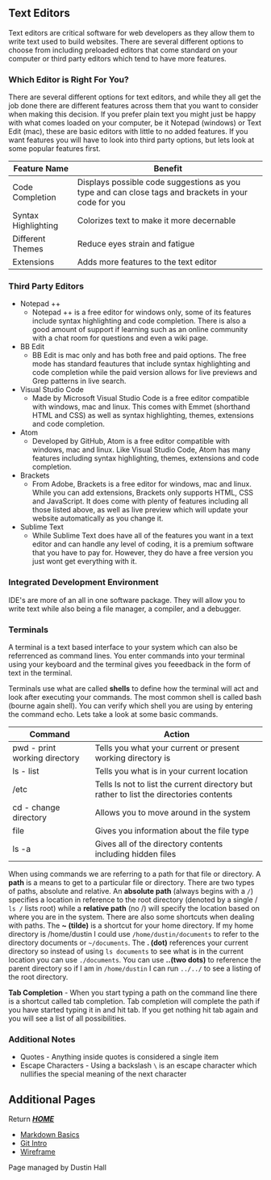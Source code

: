 ## Text Editors
Text editors are critical software for web developers as they allow them to write text used to build websites. There are several different options to choose from including preloaded editors that come standard on your computer or third party editors which tend to have more features.

### Which Editor is Right For You?
There are several different options for text editors, and while they all get the job done there are different features across them that you want to consider when making this decision. If you prefer plain text you might just be happy with what comes loaded on your computer, be it Notepad (windows) or Text Edit (mac), these are basic editors with little to no added features. If you want features you will have to look into third party options, but lets look at some popular features first.

Feature Name | Benefit
------------ | --------
Code Completion | Displays possible code suggestions as you type and can close tags and brackets in your code for you
Syntax Highlighting | Colorizes text to make it more decernable 
Different Themes | Reduce eyes strain and fatigue
Extensions | Adds more features to the text editor

### Third Party Editors

* Notepad ++ 
  - Notepad ++ is a free editor for windows only, some of its features include syntax highlighting and code completion. There is also a good amount of support if learning such as an online community with a chat room for questions and even a wiki page. 
* BB Edit
  - BB Edit is mac only and has both free and paid options. The free mode has standard feautures that include syntax highlighting and code completion while the paid version allows for live previews and Grep patterns in live search. 
* Visual Studio Code
  - Made by Microsoft Visual Studio Code is a free editor compatible with windows, mac and linux. This comes with Emmet (shorthand HTML and CSS) as well as syntax highlighting, themes, extensions and code completion. 
* Atom
  - Developed by GitHub, Atom is a free editor compatible with windows, mac and linux. Like Visual Studio Code, Atom has many features including syntax highlighting, themes, extensions and code completion.   
* Brackets 
  - From Adobe, Brackets is a free editor for windows, mac and linux. While you can add extensions, Brackets only supports HTML, CSS and JavaScript. It does come with plenty of features including all those listed above, as well as live preview which will update your website automatically as you change it.  
* Sublime Text 
  - While Sublime Text does have all of the features you want in a text editor and can handle any level of coding, it is a premium software that you have to pay for. However, they do have a free version you just wont get everything with it. 

### Integrated Development Environment

IDE's are more of an all in one software package. They will allow you to write text while also being a file manager, a compiler, and a debugger. 

### Terminals 

A terminal is a text based interface to your system which can also be referrenced as command lines. You enter commands into your terminal using your keyboard and the terminal gives you feeedback in the form of text in the terminal.  

Terminals use what are called **shells** to define how the terminal will act and look after executing your commands. The most common shell is called bash (bourne again shell). You can verify which shell you are using by entering the command echo. Lets take a look at some basic commands.

Command | Action
------- | -------
pwd - print working directory | Tells you what your current or present working directory is
ls - list | Tells you what is in your current location
/etc | Tells ls not to list the current directory but rather to list the directories contents
cd - change directory | Allows you to move around in the system 
file | Gives you information about the file type
ls -a | Gives all of the directory contents including hidden files

When using commands we are referring to a path for that file or directory. A **path** is a means to get to a particular file or directory. There are two types of paths, absolute and relative. An **absolute path** (always begins with a `/`) specifies a location in reference to the root directory (denoted by a single / `ls /` lists root) while a **relative path** (no /) will specify the location based on where you are in the system. There are also some shortcuts when dealing with paths. The **~ (tilde)** is a shortcut for your home directory. If my home directory is /home/dustin I could use `/home/dustin/documents` to refer to the directory documents or `~/documents`. The **. (dot)** references your current directory so instead of using `ls documents` to see what is in the current location you can use `./documents`. You can use **..(two dots)** to reference the parent directory so if I am in `/home/dustin` I can run `../../` to see a listing of the root directory.   

**Tab Completion** - When you start typing a path on the command line there is a shortcut called tab completion. Tab completion will complete the path if you have started typing it in and hit tab. If you get nothing hit tab again and you will see a list of all possibilities.  

### Additional Notes 

* Quotes - Anything inside quotes is considered a single item
* Escape Characters - Using a backslash `\` is an escape character which nullifies the special meaning of the next character

## Additional Pages 
Return [**_HOME_**](https://DustinHall.github.io/reading-notes)
* [Markdown Basics](https://dustinhall.github.io/reading-notes/markdown)
* [Git Intro](https://dustinhall.github.io/reading-notes/git-intro)
* [Wireframe](https://dustinhall.github.io/wireframe-html)

<footer>
    <p> Page managed by Dustin Hall </p> 
</footer>